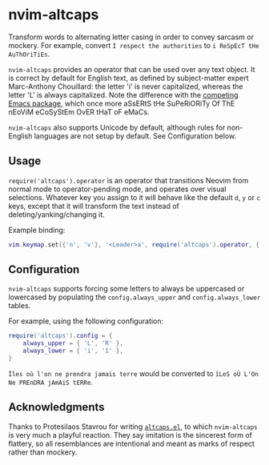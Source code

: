 # nvim-altcaps

Transform words to alternating letter casing in order to convey sarcasm or
mockery. For example, convert `I respect the authorities` to `i ReSpEcT tHe
AuThOriTiEs`.

`nvim-altcaps` provides an operator that can be used over any text object. It is
correct by default for English text, as defined by subject-matter expert
Marc-Anthony Chouillard: the letter 'i' is never capitalized, whereas the letter
'L' is always capitalized. Note the difference with the [competing Emacs
package](https://protesilaos.com/emacs/altcaps), which once more aSsERtS tHe
SuPeRiORiTy Of ThE nEoViM eCoSyStEm OvER tHaT oF eMaCs.

`nvim-altcaps` also supports Unicode by default, although rules for non-English
languages are not setup by default. See Configuration below.

## Usage

`require('altcaps').operator` is an operator that transitions Neovim from normal
mode to operator-pending mode, and operates over visual selections. Whatever key
you assign to it will behave like the default `d`, `y` or `c` keys, except that
it will transform the text instead of deleting/yanking/changing it.

Example binding:

```lua
vim.keymap.set({'n', 'v'}, '<Leader>a', require('altcaps').operator, { expr = true })
```

## Configuration

`nvim-altcaps` supports forcing some letters to always be uppercased or
lowercased by populating the `config.always_upper` and `config.always_lower`
tables.

For example, using the following configuration:

```lua
require('altcaps').config = {
    always_upper = { 'L', 'R' },
    always_lower = { 'i', 'î' },
}
```

`Îles où l'on ne prendra jamais terre` would be converted to `îLeS oÙ L'On Ne
PREnDRA jAmAiS tERRe`.

## Acknowledgments

Thanks to Protesilaos Stavrou for writing
[`altcaps.el`](https://protesilaos.com/emacs/altcaps), to which `nvim-altcaps`
is very much a playful reaction. They say imitation is the sincerest form of
flattery, so all resemblances are intentional and meant as marks of respect
rather than mockery.
